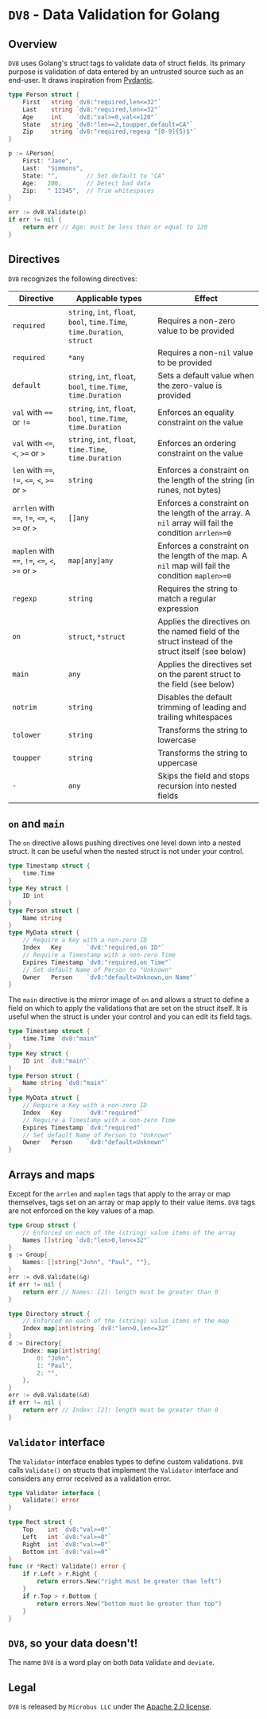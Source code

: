 # `DV8` - Data Validation for Golang

## Overview

`DV8` uses Golang's struct tags to validate data of struct fields.
Its primary purpose is validation of data entered by an untrusted source such as an end-user.
It draws inspiration from [Pydantic](https://docs.pydantic.dev).

```go
type Person struct {
    First   string `dv8:"required,len<=32"`
    Last    string `dv8:"required,len<=32"`
    Age     int    `dv8:"val>=0,val<=120"`
    State   string `dv8:"len==2,toupper,default=CA"`
    Zip     string `dv8:"required,regexp ^[0-9]{5}$"`
}

p := &Person{
    First: "Jane",
    Last:  "Simmons",
    State: "",        // Set default to "CA"
    Age:   200,       // Detect bad data
    Zip:   " 12345",  // Trim whitespaces
}

err := dv8.Validate(p)
if err != nil {
    return err // Age: must be less than or equal to 120
}
```

## Directives

`DV8` recognizes the following directives:

|Directive|Applicable types|Effect|
|---|---|---|
|`required`|`string`, `int`, `float`, `bool`, `time.Time`, `time.Duration`, `struct`|Requires a non-zero value to be provided|
|`required`|`*any`|Requires a non-`nil` value to be provided|
|`default`|`string`, `int`, `float`, `bool`, `time.Time`, `time.Duration`|Sets a default value when the zero-value is provided|
|`val` with `==` or `!=`|`string`, `int`, `float`, `bool`, `time.Time`, `time.Duration`|Enforces an equality constraint on the value|
|`val` with `<=`, `<`, `>=` or `>`|`string`, `int`, `float`, `time.Time`, `time.Duration`|Enforces an ordering constraint on the value|
|`len` with `==`, `!=`, `<=`, `<`, `>=` or `>`|`string`|Enforces a constraint on the length of the string (in runes, not bytes)
|`arrlen` with `==`, `!=`, `<=`, `<`, `>=` or `>`|`[]any`|Enforces a constraint on the length of the array. A `nil` array will fail the condition `arrlen>=0`|
|`maplen` with `==`, `!=`, `<=`, `<`, `>=` or `>`|`map[any]any`|Enforces a constraint on the length of the map. A `nil` map will fail the condition `maplen>=0`|
|`regexp`|`string`|Requires the string to match a regular expression|
|`on`|`struct`, `*struct`|Applies the directives on the named field of the struct instead of the struct itself (see below)|
|`main`|`any`|Applies the directives set on the parent struct to the field (see below)|
|`notrim`|`string`|Disables the default trimming of leading and trailing whitespaces|
|`tolower`|`string`|Transforms the string to lowercase|
|`toupper`|`string`|Transforms the string to uppercase|
|`-`|`any`|Skips the field and stops recursion into nested fields|

## `on` and `main`

The `on` directive allows pushing directives one level down into a nested struct. It can be useful when the nested struct is not under your control.

```go
type Timestamp struct {
    time.Time
}
type Key struct {
    ID int
}
type Person struct {
    Name string
}
type MyData struct {
    // Require a Key with a non-zero ID
    Index   Key       `dv8:"required,on ID"`
    // Require a Timestamp with a non-zero Time 
    Expires Timestamp `dv8:"required,on Time"`
    // Set default Name of Person to "Unknown"
    Owner   Person    `dv8:"default=Unknown,on Name"`
}
```

The `main` directive is the mirror image of `on` and allows a struct to define a field on which to apply the validations that are set on the struct itself. It is useful when the struct is under your control and you can edit its field tags.

```go
type Timestamp struct {
    time.Time `dv8:"main"`
}
type Key struct {
    ID int `dv8:"main"`
}
type Person struct {
    Name string `dv8:"main"`
}
type MyData struct {
    // Require a Key with a non-zero ID
    Index   Key       `dv8:"required"`
    // Require a Timestamp with a non-zero Time 
    Expires Timestamp `dv8:"required"`
    // Set default Name of Person to "Unknown"
    Owner   Person    `dv8:"default=Unknown"`
}
```

## Arrays and maps

Except for the `arrlen` and `maplen` tags that apply to the array or map themselves, tags set
on an array or map apply to their value items.
`DV8` tags are not enforced on the key values of a map.

```go
type Group struct {
    // Enforced on each of the (string) value items of the array
    Names []string `dv8:"len>0,len<=32"`
}
g := Group{
    Names: []string{"John", "Paul", ""},
}
err := dv8.Validate(&g)
if err != nil {
    return err // Names: [2]: length must be greater than 0
}
```

```go
type Directory struct {
    // Enforced on each of the (string) value items of the map
    Index map[int]string `dv8:"len>0,len<=32"`
}
d := Directory{
    Index: map[int]string{
        0: "John",
        1: "Paul",
        2: "",
    },
}
err := dv8.Validate(&d)
if err != nil {
    return err // Index: [2]: length must be greater than 0
}
```

## `Validator` interface

The `Validator` interface enables types to define custom validations.
`DV8` calls `Validate()` on structs that implement the `Validator` interface and considers any error received as a validation error.

```go
type Validator interface {
    Validate() error
}
```

```go
type Rect struct {
    Top    int `dv8:"val>=0"`
    Left   int `dv8:"val>=0"`
    Right  int `dv8:"val>=0"`
    Bottom int `dv8:"val>=0"`
}
func (r *Rect) Validate() error {
    if r.Left > r.Right {
        return errors.New("right must be greater than left")
    }
    if r.Top > r.Bottom {
        return errors.New("bottom must be greater than top")
    }
}
```

## `DV8`, so your data doesn't!

The name `DV8` is a word play on both `D`ata `V`alid`ate` and `deviate`.

## Legal

`DV8` is released by `Microbus LLC` under the [Apache 2.0 license](http://www.apache.org/licenses/LICENSE-2.0).

